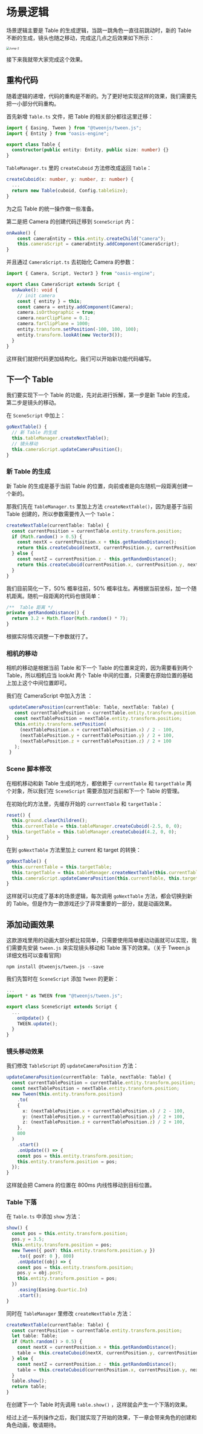 # 场景逻辑

场景逻辑主要是 Table 的生成逻辑，当跳一跳角色一直往前跳动时，新的 Table 不断的生成，镜头也随之移动，完成这几点之后效果如下所示：

<img src="https://gw.alipayobjects.com/zos/OasisHub/f266060e-e852-44a2-a73e-63336f0b1aac/Jump-2.gif" alt="Jump-2" style="zoom:50%;" />



接下来我就带大家完成这个效果。



## 重构代码

随着逻辑的递增，代码的重构是不断的。为了更好地实现这样的效果，我们需要先把一小部分代码重构。

首先新增 `Table.ts` 文件，把 Table 的相关部分都往这里迁移：

```typescript
import { Easing, Tween } from "@tweenjs/tween.js";
import { Entity } from "oasis-engine";

export class Table {
  constructor(public entity: Entity, public size: number) {}
}

```

`TableManager.ts` 里的 `createCuboid` 方法修改成返回 `Table`：

```typescript
createCuboid(x: number, y: number, z: number) {
  ...
  return new Table(cuboid, Config.tableSize);
}
```

为之后 Table 的统一操作做一些准备。



第二是把 Camera 的创建代码迁移到 `SceneScript` 内：

```typescript
onAwake() { 
	const cameraEntity = this.entity.createChild("camera");
	this.cameraScript = cameraEntity.addComponent(CameraScript);
}
```

并且通过 `CameraScript.ts` 去初始化 Camera 的参数：

```typescript
import { Camera, Script, Vector3 } from "oasis-engine";

export class CameraScript extends Script {
  onAwake(): void {
    // init camera
    const { entity } = this;
    const camera = entity.addComponent(Camera);
    camera.isOrthographic = true;
    camera.nearClipPlane = 0.1;
    camera.farClipPlane = 1000;
    entity.transform.setPosition(-100, 100, 100);
    entity.transform.lookAt(new Vector3());
  }
}

```

这样我们就把代码更加结构化。我们可以开始新功能代码编写。



## 下一个 Table

我们要实现下一个 Table 的功能，先对此进行拆解，第一步是新 Table 的生成，第二步是镜头的移动。

在 `SceneScript` 中加上：

```typescript
goNextTable() {
  // 新 Table 的生成
  this.tableManager.createNextTable();
  // 镜头移动
  this.cameraScript.updateCameraPosition();
}
```



### 新 Table 的生成

新 Table 的生成是基于当前 Table 的位置，向前或者是向左随机一段距离创建一个新的。

那我们先在 `TableManager.ts` 里加上方法 `createNextTable()`，因为是基于当前 Table 创建的，所以参数需要传入一个 `Table`：

```typescript
createNextTable(currentTable: Table) {
  const currentPosition = currentTable.entity.transform.position;
  if (Math.random() > 0.5) {
    const nextX = currentPosition.x + this.getRandomDistance();
    return this.createCuboid(nextX, currentPosition.y, currentPosition.z);
  } else {
    const nextZ = currentPosition.z - this.getRandomDistance();
    return this.createCuboid(currentPosition.x, currentPosition.y, nextZ);
  }
}
```

我们目前简化一下，50% 概率往前，50% 概率往左。再根据当前坐标，加一个随机距离。随机一段距离的代码也很简单：

```typescript
/**  Table 距离 */
private getRandomDistance() {
  return 3.2 + Math.floor(Math.random() * 7);
}
```

根据实际情况调整一下参数就行了。



### 相机的移动

相机的移动是根据当前 Table 和下一个 Table 的位置来定的，因为需要看到两个 Table，所以相机应当 lookAt 两个 Table 中间的位置，只需要在原始位置的基础上加上这个中间位置即可。

我们在 CameraScript 中加入方法 ：

```typescript
 updateCameraPosition(currentTable: Table, nextTable: Table) {
   const currentTablePosition = currentTable.entity.transform.position;
   const nextTablePosition = nextTable.entity.transform.position;
   this.entity.transform.setPosition(
     (nextTablePosition.x + currentTablePosition.x) / 2 - 100,
     (nextTablePosition.y + currentTablePosition.y) / 2 + 100,
     (nextTablePosition.z + currentTablePosition.z) / 2 + 100
   );
 }
```



### Scene 脚本修改

在相机移动和新 Table 生成的地方，都依赖于 `currentTable` 和 `targetTable` 两个对象，所以我们在 `SceneScript` 需要添加对当前和下一个 Table 的管理。

在初始化的方法里，先缓存开始的 `currentTable` 和 `targetTable`：

```typescript
reset() {
  this.ground.clearChildren();
  this.currentTable = this.tableManager.createCuboid(-2.5, 0, 0);
  this.targetTable = this.tableManager.createCuboid(4.2, 0, 0);
}
```

在到 `goNextTable` 方法里加上 current 和 target 的转换：

```typescript
goNextTable() {
  this.currentTable = this.targetTable;
  this.targetTable = this.tableManager.createNextTable(this.currentTable);
  this.cameraScript.updateCameraPosition(this.currentTable, this.targetTable);
}
```



这样就可以完成了基本的场景逻辑，每次调用 `goNextTable` 方法，都会切换到新的 Table。但是作为一款游戏还少了非常重要的一部分，就是动画效果。



## 添加动画效果

这款游戏里用的动画大部分都比较简单，只需要使用简单缓动动画就可以实现，我们需要先安装 `tween.js` 来实现镜头移动和 Table 落下的效果。（关于 Tween.js 详细文档可以查看官网）

```shell
npm install @tweenjs/tween.js --save
```



我们先暂时在 `SceneScript` 添加 `Tween` 的更新：

```typescript
...
import * as TWEEN from "@tweenjs/tween.js";

export class SceneScript extends Script {
  ...
	onUpdate() {
    TWEEN.update();
  }
}
```



### 镜头移动效果

我们修改 `TableScript` 的 `updateCameraPosition` 方法：

```typescript
updateCameraPosition(currentTable: Table, nextTable: Table) {
  const currentTablePosition = currentTable.entity.transform.position;
  const nextTablePosition = nextTable.entity.transform.position;
  new Tween(this.entity.transform.position)
    .to(
    {
      x: (nextTablePosition.x + currentTablePosition.x) / 2 - 100,
      y: (nextTablePosition.y + currentTablePosition.y) / 2 + 100,
      z: (nextTablePosition.z + currentTablePosition.z) / 2 + 100,
    },
    800
  )
    .start()
    .onUpdate(() => {
    const pos = this.entity.transform.position;
    this.entity.transform.position = pos;
  });
}
```

这样就会把 Camera 的位置在 800ms 内线性移动到目标位置。



### Table 下落

在 `Table.ts` 中添加 `show` 方法：

```typescript
show() {
  const pos = this.entity.transform.position;
  pos.y = 3.5;
  this.entity.transform.position = pos;
  new Tween({ posY: this.entity.transform.position.y })
    .to({ posY: 0 }, 800)
    .onUpdate((obj) => {
    const pos = this.entity.transform.position;
    pos.y = obj.posY;
    this.entity.transform.position = pos;
  })
    .easing(Easing.Quartic.In)
    .start();
}
```

同时在 `TableManager` 里修改 `createNextTable` 方法：

```typescript
createNextTable(currentTable: Table) {
  const currentPosition = currentTable.entity.transform.position;
  let table: Table;
  if (Math.random() > 0.5) {
    const nextX = currentPosition.x + this.getRandomDistance();
    table = this.createCuboid(nextX, currentPosition.y, currentPosition.z);
  } else {
    const nextZ = currentPosition.z - this.getRandomDistance();
    table = this.createCuboid(currentPosition.x, currentPosition.y, nextZ);
  }
  table.show();
  return table;
}
```

在创建下一个 Table 时先调用 `table.show()` ，这样就会产生一个下落的效果。



经过上述一系列操作之后，我们就实现了开始的效果，下一章会带来角色的创建和角色动画，敬请期待。